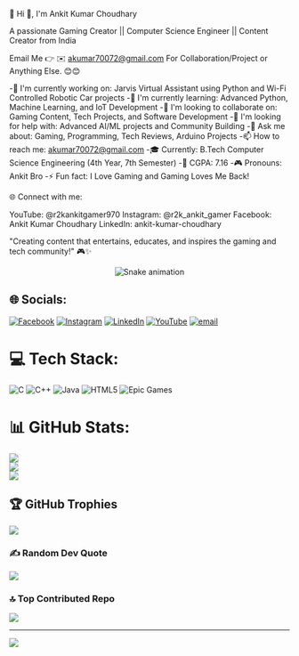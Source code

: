 💫 Hi 👋, I'm Ankit Kumar Choudhary

A passionate Gaming Creator || Computer Science Engineer || Content Creator from India

Email Me 👉 ✉️ akumar70072@gmail.com For Collaboration/Project or Anything Else. 😊😊

-🔭 I'm currently working on: Jarvis Virtual Assistant using Python and Wi-Fi Controlled Robotic Car projects
-🌱 I'm currently learning: Advanced Python, Machine Learning, and IoT Development
-👯 I'm looking to collaborate on: Gaming Content, Tech Projects, and Software Development
-🤔 I'm looking for help with: Advanced AI/ML projects and Community Building
-💬 Ask me about: Gaming, Programming, Tech Reviews, Arduino Projects
-📫 How to reach me: akumar70072@gmail.com
-🎓 Currently: B.Tech Computer Science Engineering (4th Year, 7th Semester)
-🎯 CGPA: 7.16
-🎮 Pronouns: Ankit Bro
-⚡ Fun fact: I Love Gaming and Gaming Loves Me Back!

🌐 Connect with me:

YouTube: @r2kankitgamer970
Instagram: @r2k_ankit_gamer
Facebook: Ankit Kumar Choudhary
LinkedIn: ankit-kumar-choudhary

"Creating content that entertains, educates, and inspires the gaming and tech community!" 🎮✨
<!-- Snake Game Repo View -->

<div align="center">
  <img src="https://profile-readme-generator.com/assets/snake.svg" alt="Snake animation" />
</div>

## 🌐 Socials:
[![Facebook](https://img.shields.io/badge/Facebook-%231877F2.svg?logo=Facebook&logoColor=white)](https://www.facebook.com/profile.php?id=100036671951453)  [![Instagram](https://img.shields.io/badge/Instagram-%23E4405F.svg?logo=Instagram&logoColor=white)](https://www.instagram.com/r2k_ankit_gamer/)  [![LinkedIn](https://img.shields.io/badge/LinkedIn-%230077B5.svg?logo=linkedin&logoColor=white)](https://www.linkedin.com/in/ankit-kumar-choudhary-84269b258/)  [![YouTube](https://img.shields.io/badge/YouTube-%23FF0000.svg?logo=YouTube&logoColor=white)](https://www.youtube.com/@r2kankitgamer970/videos) [![email](https://img.shields.io/badge/Email-D14836?logo=gmail&logoColor=white)](mailto:akumar70072@gmail.com) 

# 💻 Tech Stack:
![C](https://img.shields.io/badge/c-%2300599C.svg?style=for-the-badge&logo=c&logoColor=white) ![C++](https://img.shields.io/badge/c++-%2300599C.svg?style=for-the-badge&logo=c%2B%2B&logoColor=white) ![Java](https://img.shields.io/badge/java-%23ED8B00.svg?style=for-the-badge&logo=openjdk&logoColor=white) ![HTML5](https://img.shields.io/badge/html5-%23E34F26.svg?style=for-the-badge&logo=html5&logoColor=white) ![Epic Games](https://img.shields.io/badge/epicgames-%23313131.svg?style=for-the-badge&logo=epicgames&logoColor=white)
# 📊 GitHub Stats:
![](https://github-readme-stats.vercel.app/api?username=Ankit07-ai&theme=dark&hide_border=false&include_all_commits=true&count_private=false)<br/>
![](https://nirzak-streak-stats.vercel.app/?user=Ankit07-ai&theme=dark&hide_border=false)<br/>
![](https://github-readme-stats.vercel.app/api/top-langs/?username=Ankit07-ai&theme=dark&hide_border=false&include_all_commits=true&count_private=false&layout=compact)

## 🏆 GitHub Trophies
![](https://github-profile-trophy.vercel.app/?username=Ankit07-ai&theme=radical&no-frame=false&no-bg=true&margin-w=4)

### ✍️ Random Dev Quote
![](https://quotes-github-readme.vercel.app/api?type=horizontal&theme=radical)

### 🔝 Top Contributed Repo
![](https://github-contributor-stats.vercel.app/api?username=Ankit07-ai&limit=5&theme=dark&combine_all_yearly_contributions=true)

---
[![](https://visitcount.itsvg.in/api?id=Ankit07-ai&icon=0&color=0)](https://visitcount.itsvg.in)

<!-- Proudly created with GPRM ( https://gprm.itsvg.in ) -->
